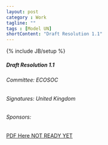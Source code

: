 ```yaml
---
layout: post
category : Work
tagline: ""
tags : [Model UN]
shortContent: "Draft Resolution 1.1"
---
```

{% include JB/setup %}

##### Draft Resolution 1.1

###### Committee: ECOSOC

###### Signatures: United Kingdom

###### Sponsors:

[PDF Here NOT READY YET](https://github.com/magetron/pdf/blob/master/%5BECOSOC%5DDraft.Resolution.1.1%20%5BNOT%20YET%5D.pdf)
